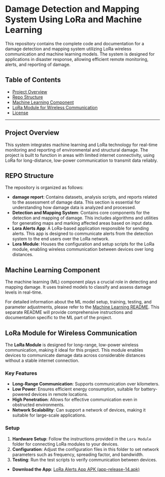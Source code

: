 # Damage Detection and Mapping System Using LoRa and Machine Learning

This repository contains the complete code and documentation for a damage detection and mapping system utilizing LoRa wireless communication and machine learning models. The system is designed for applications in disaster response, allowing efficient remote monitoring, alerts, and reporting of damage.

## Table of Contents

- [Project Overview](#project-overview)
- [Repo Structure](#REPO-structure)
- [Machine Learning Component](#machine-learning-component)
- [LoRa Module for Wireless Communication](#lora-module-for-wireless-communication)
- [License](#license)

---

## Project Overview

This system integrates machine learning and LoRa technology for real-time monitoring and reporting of environmental and structural damage. The project is built to function in areas with limited internet connectivity, using LoRa for long-distance, low-power communication to transmit data reliably.

## REPO Structure

The repository is organized as follows:

- **damage report**: Contains datasets, analysis scripts, and reports related to the assessment of damage data. This section is essential for understanding how damage data is analyzed and processed.
- **Detection and Mapping System**: Contains core components for the detection and mapping of damage. This includes algorithms and utilities for generating maps and marking affected areas based on input data.
- **Lora Alerts App**: A LoRa-based application responsible for sending alerts. This app is designed to communicate alerts from the detection system to the end users over the LoRa network.
- **Lora Module**: Houses the configuration and setup scripts for the LoRa module, enabling wireless communication between devices over long distances.


## Machine Learning Component

The machine learning (ML) component plays a crucial role in detecting and mapping damage. It uses trained models to classify and assess damage levels in real-time.

For detailed information about the ML model setup, training, testing, and parameter adjustments, please refer to the [Machine Learning README](https://github.com/GarbhitSh/SATML-LORA-Damage-Response/blob/main/Lora%20Alerts%20App/README.md). This separate README will provide comprehensive instructions and documentation specific to the ML part of the project.

## LoRa Module for Wireless Communication

The **LoRa Module** is designed for long-range, low-power wireless communication, making it ideal for this project. This module enables devices to communicate damage data across considerable distances without a stable internet connection.

### Key Features

- **Long-Range Communication**: Supports communication over kilometers.
- **Low Power**: Ensures efficient energy consumption, suitable for battery-powered devices in remote locations.
- **High Penetration**: Allows for effective communication even in obstructed environments.
- **Network Scalability**: Can support a network of devices, making it suitable for large-scale applications.

### Setup

1. **Hardware Setup**: Follow the instructions provided in the `Lora Module` folder for connecting LoRa modules to your devices.
2. **Configuration**: Adjust the configuration files in this folder to set network parameters such as frequency, spreading factor, and bandwidth.
3. **Testing**: Run the test scripts to verify communication between devices.

- **Download the App**: [LoRa Alerts App APK (app-release-14.apk)](https://drive.google.com/file/d/1isQjHEmAUnb-ht9KaNGDpK3rMCysYGE-/view?usp=sharing)

